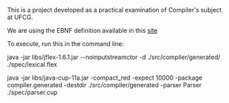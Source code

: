 This is a project developed as a practical examination of Compiler's subject at UFCG.

We are using the EBNF definition available in this [site](http://www.fit.vutbr.cz/study/courses/APR/public/ebnf.html)

To execute, run this in the command line:

java -jar libs/jflex-1.6.1.jar --noinputstreamctor -d ./src/compiler/generated/ ./spec/lexical.flex

java -jar libs/java-cup-11a.jar -compact_red -expect 10000 -package compiler.generated -destdir ./src/compiler/generated -parser Parser ./spec/parser.cup
